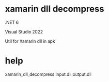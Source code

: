 # xamarin dll decompress
.NET 6

Visual Studio 2022

Util for Xamarin dll in apk

# help
xamarin_dll_decompress input.dll output.dll

